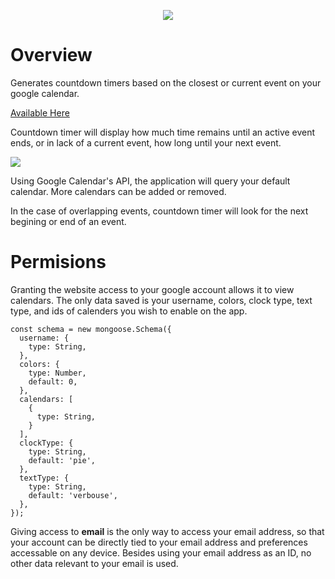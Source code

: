 <p align="center">
    <img src="https://raw.githubusercontent.com/andyruwruw/countdown-timer/master/docs/countdown-timer.PNG">
</p>

# Overview

Generates countdown timers based on the closest or current event on your google calendar.

<a href="https://countdown-timer-app.vercel.app/">Available Here</a>

Countdown timer will display how much time remains until an active event ends, or in lack of a current event, how long until your next event.

<img src="https://raw.githubusercontent.com/andyruwruw/countdown-timer/master/docs/example.PNG">

Using Google Calendar's API, the application will query your default calendar. More calendars can be added or removed.

In the case of overlapping events, countdown timer will look for the next begining or end of an event.

# Permisions

Granting the website access to your google account allows it to view calendars. The only data saved is your username, colors, clock type, text type, and ids of calenders you wish to enable on the app.

```
const schema = new mongoose.Schema({
  username: {
    type: String,
  },
  colors: {
    type: Number,
    default: 0,
  },
  calendars: [
    {
      type: String,
    }
  ],
  clockType: {
    type: String,
    default: 'pie',
  },
  textType: {
    type: String,
    default: 'verbouse',
  },
});
```

Giving access to **email** is the only way to access your email address, so that your account can be directly tied to your email address and preferences accessable on any device. Besides using your email address as an ID, no other data relevant to your email is used.
